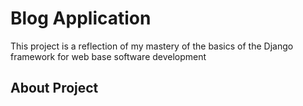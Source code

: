 # Blog Application
This project is a reflection of my mastery of the basics of the Django framework for web base
software development 

## About Project
